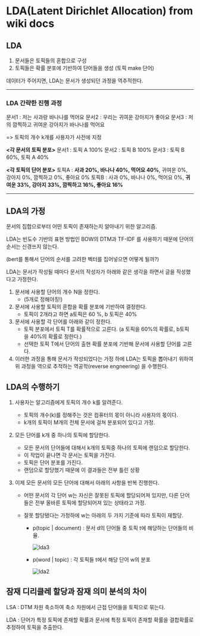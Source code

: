 # LDA(Latent Dirichlet Allocation) from wiki docs





## LDA



1. 문서들은 토픽들의 혼합으로 구성
2. 토픽들은 확률 분포에 기반하여 단어들을 생성 (토픽  make 단어)



데이터가 주어지면, LDA는 문서가 생성되던 과정을 역추적한다.



<hr>

### LDA 간략한 진행 과정



문서1 : 저는 사과랑 바나나를 먹어요
문서2 : 우리는 귀여운 강아지가 좋아요
문서3 : 저의 깜찍하고 귀여운 강아지가 바나나를 먹어요



=> 토픽의 개수 k개를 사용자가 사전에 지정



**<각 문서의 토픽 분포>**
문서1 : 토픽 A 100%
문서2 : 토픽 B 100%
문서3 : 토픽 B 60%, 토픽 A 40%

**<각 토픽의 단어 분포>**
토픽A : **사과 20%, 바나나 40%, 먹어요 40%**, 귀여운 0%, 강아지 0%, 깜찍하고 0%, 좋아요 0%
토픽B : 사과 0%, 바나나 0%, 먹어요 0%, **귀여운 33%, 강아지 33%, 깜찍하고 16%, 좋아요 16%**



<hr>

## LDA의 가정



문서의 집합으로부터 어떤 토픽이 존재하는지 알아내기 위한 알고리즘.

LDA는 빈도수 기반의 표현 방법인 BOW의 DTM과 TF-IDF 를 사용하기 때문에 단어의 순서는 신경쓰지 않는다.

(bert를 통해서 단어의 순서를 고려한 벡터를 집어넣으면 어떻게 될까?)



LDA는 문서가 작성될 때마다 문서의 작성자가 아래와 같은 생각을 하면서 글을 작성했다고 가정한다.



1. 문서에 사용할 단어의 개수 N을 정한다. 
   - (5개로 정해야징!)
2. 문서에 사용할 토픽의 혼합을 확률 분포에 기반하여 결정한다.
   - 토픽이 2개라고 하면 a토픽은 60 %, b 토픽은 40%
3. 문서에 사용할 각 단어를 아래와 같이 정한다.
   - 토픽 분포에서 토픽 T를 확률적으로 고른다. (a 토픽을 60%의 확률로, b토픽을 40%의 확률로 정한다.)
   - 선택한 토픽 T에서 단어의 출현 확률 분포에 기반해 문서에 사용할 단어를 고른다.
4. 이러한 과정을 통해 문서가 작성되었다는 가정 하에 LDA는 토픽을 뽑아내기 위하여 위 과정을 역으로 추적하는 역공학(reverse engneering) 을 수행한다.



## LDA의 수행하기



1. 사용자는 알고리즘에게 토픽의 개수 k를 알려준다.

   - 토픽의 개수(k)를 정해주는 것은 컴퓨터의 몫이 아니라 사용자의 몫이다.
   - k개의 토픽이 M개의 전체 문서에 걸쳐 분포되어 있다고 가정.

2. 모든 단어를 k개 중 하나의 토픽에 할당한다.

   - 모든 문서의 단어들에 대해서 k개의 토픽중 하나의 토픽에 랜덤으로 할당한다.
   - 이 작업이 끝나면 각 문서는 토픽을 가진다.
   - 토픽은 단어 분포를 가진다.
   - 랜덤으로 할당했기 때문에 이 결과들은 전부 틀린 상황

3. 이제 모든 문서의 모든 단어에 대해서 아래의 사항을 반복 진행한다.

   - 어떤 문서의 각 단어 w는 자신은 잘못된 토픽에 할당되어져 있지만, 다른 단어들은 전부 올바른 토픽에 할당되어져 있는 상태라고 가정.

   - 잘못 할당됐다는 가정하에 w는 아래의 두 가지 기준에 따라 토픽이 재할당.

     - p(topic | document) : 문서 d의 단어들 중 토픽 t에 해당하는 단어들의 비율.

       ![lda3](/Users/jang-eunjun/Desktop/TIL/DataAnalysis/NLP/wikidocs/lda3.png)

     - p(word | topic) : 각 토픽들 t에서 해당 단어 w의 분포

       ![lda2](/Users/jang-eunjun/Desktop/TIL/DataAnalysis/NLP/wikidocs/lda2.png)

       



## 잠재 디리클레 할당과 잠재 의미 분석의 차이



LSA : DTM 차원 축소하여 축소 차원에서 근접 단어들을 토픽으로 묶는다.

LDA : 단어가 특정 토픽에 존재할 확률과 문서에 특정 토픽이 존재할 확률을 결합확률로 추정하여 토픽을 추출한다.

















